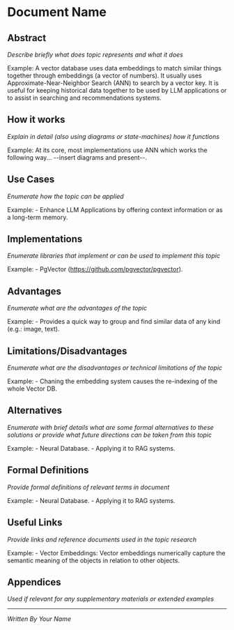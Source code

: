 # Document Name

<!-- The following chapters can be modified as you see fit -->

<!-- The Headers of type 1 and 2 will be shown on the side bar, unless specified the following tag on the same line: -->
<!-- {docsify-ignore} -->

## Abstract

_Describe briefly what does topic represents and what it does_

Example: A vector database uses data embeddings to match similar things together through embeddings (a vector of numbers). It usually uses Approximate-Near-Neighbor Search (ANN) to search by a vector key. It is useful for keeping historical data together to be used by LLM applications or to assist in searching and recommendations systems.

## How it works

_Explain in detail (also using diagrams or state-machines) how it functions_

Example: At its core, most implementations use ANN which works the following way... --insert diagrams and present--.

## Use Cases

_Enumerate how the topic can be applied_

Example: - Enhance LLM Applications by offering context information or as a long-term memory.

## Implementations

_Enumerate libraries that implement or can be used to implement this topic_

Example: - PgVector (https://github.com/pgvector/pgvector).

## Advantages

_Enumerate what are the advantages of the topic_

Example: - Provides a quick way to group and find similar data of any kind (e.g.: image, text).

## Limitations/Disadvantages

_Enumerate what are the disadvantages or technical limitations of the topic_

Example: - Chaning the embedding system causes the re-indexing of the whole Vector DB.

## Alternatives

_Enumerate with brief details what are some formal alternatives to these solutions or provide what future directions can be taken from this topic_

Example: - Neural Database. - Applying it to RAG systems.

## Formal Definitions

_Provide formal definitions of relevant terms in document_

Example: - Neural Database. - Applying it to RAG systems.

## Useful Links

_Provide links and reference documents used in the topic research_

Example: - Vector Embeddings: Vector embeddings numerically capture the semantic meaning of the objects in relation to other objects.

## Appendices

_Used if relevant for any supplementary materials or extended examples_

---

_Written By Your Name_
